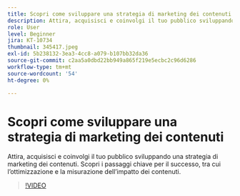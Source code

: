 ```yaml
---
title: Scopri come sviluppare una strategia di marketing dei contenuti
description: Attira, acquisisci e coinvolgi il tuo pubblico sviluppando una strategia di marketing dei contenuti.
role: User
level: Beginner
jira: KT-10734
thumbnail: 345417.jpeg
exl-id: 5b238132-3ea3-4cc8-a079-b107bb32da36
source-git-commit: c2aa5a0dbd22bb949a865f219e5ecbc2c96d6286
workflow-type: tm+mt
source-wordcount: '54'
ht-degree: 0%

---
```


# Scopri come sviluppare una strategia di marketing dei contenuti

Attira, acquisisci e coinvolgi il tuo pubblico sviluppando una strategia di marketing dei contenuti. Scopri i passaggi chiave per il successo, tra cui l’ottimizzazione e la misurazione dell’impatto dei contenuti.

>[!VIDEO](https://video.tv.adobe.com/v/345417/?quality=12&learn=on)
